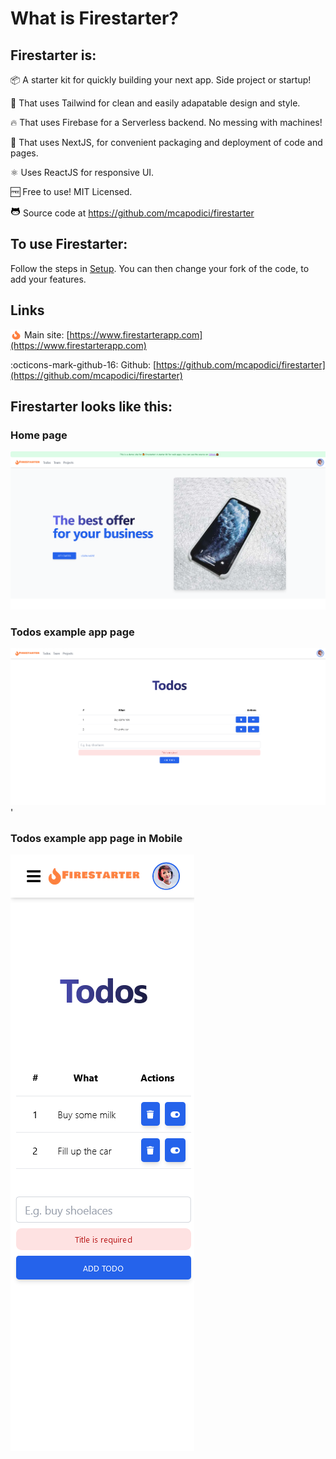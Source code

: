 # What is Firestarter?

## Firestarter is:

📦 A starter kit for quickly building your next app. Side project or startup!

🎨 That uses Tailwind for clean and easily adapatable design and style.

🔥 That uses Firebase for a Serverless backend. No messing with machines!

🚀 That uses NextJS, for convenient packaging and deployment of code and pages.

⚛️ Uses ReactJS for responsive UI.

🆓 Free to use! MIT Licensed.

![octocat](assets/octocat.png) Source code at https://github.com/mcapodici/firestarter

## To use Firestarter:

Follow the steps in [Setup](setup.md). You can then change your fork of the code, to add your features.

## Links

<img src="assets/favicon.png" height="18" width="18" style="margin-bottom: -4px;"/> Main site: [https://www.firestarterapp.com](https://www.firestarterapp.com)

:octicons-mark-github-16: Github: [https://github.com/mcapodici/firestarter](https://github.com/mcapodici/firestarter)

## Firestarter looks like this:

### Home page
![Screenshot of home page from 25 March 2023](assets/firestarter-screenshot-1.png?raw=true "Title")

### Todos example app page
![Screenshot of todos page from 25 March 2023](assets/firestarter-screenshot-2.png?raw=true "Title")'

### Todos example app page in Mobile
![Screenshot of todos page (mobile) from 25 March 2023](assets/firestarter-screenshot-3.png?raw=true "Title")

